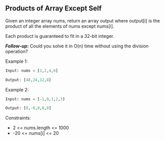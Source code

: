 ## Products of Array Except Self

Given an integer array nums, return an array output where output[i] is the product of all the elements of nums except nums[i].

Each product is guaranteed to fit in a 32-bit integer.

**_Follow-up:_** Could you solve it in O(n) time without using the division operation?

Example 1:

```py
Input: nums = [1,2,4,6]

Output: [48,24,12,8]
```

Example 2:

```py
Input: nums = [-1,0,1,2,3]

Output: [0,-6,0,0,0]
```

Constraints:

- 2 <= nums.length <= 1000
- -20 <= nums[i] <= 20
